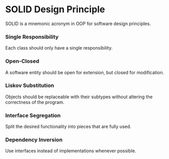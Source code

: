 # SOLID Design Principle
SOLID is a mnemonic acronym in OOP for software design principles.

### Single Responsibility
Each class should only have a single responsibility.

### Open-Closed
A software entity should be open for extension, but closed for modification.

### Liskov Substitution
Objects should be replaceable with their subtypes without altering the correctness of the program.

### Interface Segregation
Split the desired functionality into pieces that are fully used.

### Dependency Inversion
Use interfaces instead of implementations whenever possible.